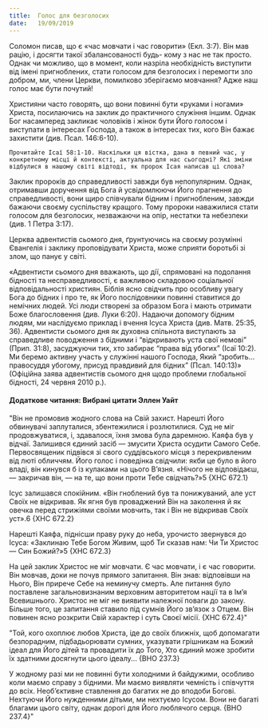 ```yaml
---
title:  Голос для безголосих
date:   19/09/2019
---
```


Соломон писав, що є «час мовчати і час говорити» (Екл. 3:7). Він мав рацію, і досягти такої збалансованості будь-­ кому з нас не так просто. Однак чи можливо, що в момент, коли назріла необхідність виступити від імені пригноблених, стати голосом для безголосих і перемогти зло добром, ми, члени Церкви, помилково зберігаємо мовчання? Адже наш голос має бути почутий!

Християни часто говорять, що вони повинні бути «руками і ногами» Христа, посилаючись на заклик до практичного служіння іншим. Однак Бог насамперед закликає чоловіків і жінок бути Його голосом і виступати в інтересах Господа, а також в інтересах тих, кого Він бажає захистити (див. Псал. 146:6-10).

`Прочитайте Ісаї 58:1-10. Наскільки ця вістка, дана в певний час, у конкретному місці й контексті, актуальна для нас сьогодні? Які зміни відбулися в нашому світі відтоді, як пророк Ісая написав ці слова?`

Заклик пророків до справедливості завжди був непопулярним. Однак, отримавши доручення від Бога й усвідомлюючи Його прагнення до справедливості, вони щиро співчували бідним і пригнобленим, завжди бажаючи своєму суспільству кращого. Тому пророки наважилися стати голосом для безголосих, незважаючи на опір, нестатки та небезпеки (див. 1 Петра 3:17).

Церква адвентистів сьомого дня, ґрунтуючись на своєму розумінні Євангелія і заклику проповідувати Христа, може сприяти боротьбі зі злом, що панує у світі.

«Адвентисти сьомого дня вважають, що дії, спрямовані на подолання бідності та несправедливості, є важливою складовою соціальної відповідальності християн. Біблія ясно свідчить про особливу увагу Бога до бідних і про те, як Його послідовники повинні ставитися до немічних людей. Усі люди створені за образом Бога і мають отримати Боже благословення (див. Луки 6:20). Надаючи допомогу бідним людям, ми наслідуємо приклад і вчення Ісуса Христа (див. Матв. 25:35, 36). Адвентисти сьомого дня як духовна спільнота виступають за справедливе поводження з бідними і “відкривають уста свої немові” (Прип. 31:8), засуджуючи тих, хто забирає “права від убогих” (Ісаї 10:2). Ми беремо активну участь у служінні нашого Господа, Який “зробить… правосуддя убогому, присуд правдивий для бідних” (Псал. 140:13)» (Офіційна заява адвентистів сьомого дня щодо проблеми глобальної бідності, 24 червня 2010 р.).

#### Додаткове читання: Вибрані цитати Эллен Уайт

"Він не промовив жодного слова на Свій захист. Нарешті Його обвинувачі заплуталися, збентежилися і розлютилися. Суд не міг продовжуватися, і, здавалося, їхня змова була даремною. Каяфа був у відчаї. Залишився єдиний засіб — змусити Христа осудити Самого Себе. Первосвященик підвівся зі свого суддівського місця з перекривленим від люті обличчям. Його голос і поведінка свідчили: якби це було в його владі, він кинувся б із кулаками на цього В’язня. «Нічого не відповідаєш, — закричав він, — на те, що вони проти Тебе свідчать?»5 {ХНС 672.1}

Ісус залишався спокійним. «Він гноблений був та понижуваний, але уст Своїх не відкривав. Як ягня був проваджений Він на заколення й як овечка перед стрижіями своїми мовчить, так і Він не відкривав Своїх уст».6 {ХНС 672.2}

Нарешті Каяфа, піднісши праву руку до неба, урочисто звернувся до Ісуса: «Заклинаю Тебе Богом Живим, щоб Ти сказав нам: Чи Ти Христос — Син Божий?»5 {ХНС 672.3}

На цей заклик Христос не міг мовчати. Є час мовчати, і є час говорити. Він мовчав, доки не почув прямого запитання. Він знав: відповівши на Нього, Він прирече Себе на неминучу смерть. Але питання було поставлене загальновизнаним верховним авторитетом нації та в Ім’я Всевишнього. Христос не міг не виявити належної поваги до закону. Більше того, це запитання ставило під сумнів Його зв’язок з Отцем. Він повинен ясно розкрити Свій характер і суть Своєї місії. {ХНС 672.4}"

"Той, кого охоплює любов Христа, іде до своїх ближніх, щоб допомагати безпорадним, підбадьорювати сумних, указувати грішникам на Божий ідеал для Його дітей та провадити їх до Того, Хто єдиний може зробити їх здатними досягнути цього ідеалу... {ВНО 237.3}

У жодному разі ми не повинні бути холодними й байдужими, особливо коли маємо справу з бідними. Ми маємо виявляти чемність і співчуття до всіх. Необ’єктивне ставлення до багатих не до вподоби Богові. Нехтуючи Його нужденними дітьми, ми нехтуємо Ісусом. Вони не багаті благами цього світу, однак дорогі для Його люблячого серця. {ВНО 237.4}"